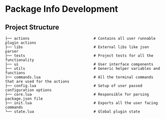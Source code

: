 # Package Info Development

## Project Structure

    ├── actions                             # Contains all user runnable plugin actions
    ├── libs                                # External libs like json parser
    ├── tests                               # Project tests for all the functionality
    ├── ui                                  # User interface components
    ├── utils                               # Generic helper variables and functions
    ├── commands.lua                        # All the terminal commands that are used for the actions
    ├── config.lua                          # Setup of user passed configuration options
    ├── core.lua                            # Responsible for parsing package.json file
    ├── init.lua                            # Exports all the user facing commands
    └── state.lua                           # Global plugin state
